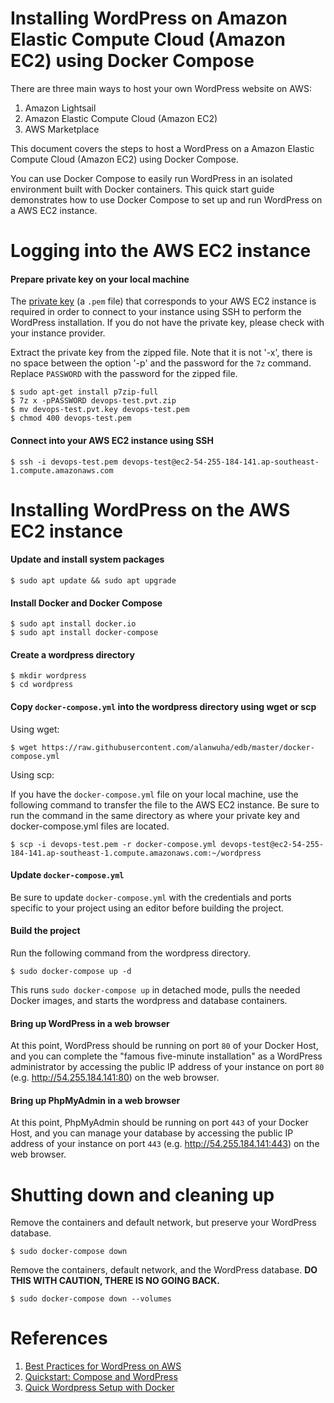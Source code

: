 # Installing WordPress on Amazon Elastic Compute Cloud (Amazon EC2) using Docker Compose

There are three main ways to host your own WordPress website on AWS:

1. Amazon Lightsail
1. Amazon Elastic Compute Cloud (Amazon EC2)
1. AWS Marketplace

This document covers the steps to host a WordPress on a Amazon Elastic Compute Cloud (Amazon EC2) using Docker Compose.

You can use Docker Compose to easily run WordPress in an isolated environment built with Docker containers. This quick start guide demonstrates how to use Docker Compose to set up and run WordPress on a AWS EC2 instance.

# Logging into the AWS EC2 instance

#### Prepare private key on your local machine

The [private key](https://docs.aws.amazon.com/AWSEC2/latest/UserGuide/ec2-key-pairs.html) (a `.pem` file) that corresponds to your AWS EC2 instance is required in order to connect to your instance using SSH to perform the WordPress installation. If you do not have the private key, please check with your instance provider.

Extract the private key from the zipped file.
Note that it is not '-x', there is no space between the option '-p' and the password for the `7z` command. Replace `PASSWORD` with the password for the zipped file.
```
$ sudo apt-get install p7zip-full
$ 7z x -pPASSWORD devops-test.pvt.zip
$ mv devops-test.pvt.key devops-test.pem
$ chmod 400 devops-test.pem
```

#### Connect into your AWS EC2 instance using SSH
```
$ ssh -i devops-test.pem devops-test@ec2-54-255-184-141.ap-southeast-1.compute.amazonaws.com
```

# Installing WordPress on the AWS EC2 instance

#### Update and install system packages
```
$ sudo apt update && sudo apt upgrade
```

#### Install Docker and Docker Compose
```
$ sudo apt install docker.io
$ sudo apt install docker-compose
```

#### Create a wordpress directory
```
$ mkdir wordpress
$ cd wordpress
```

#### Copy `docker-compose.yml` into the wordpress directory using wget or scp
Using wget:
```
$ wget https://raw.githubusercontent.com/alanwuha/edb/master/docker-compose.yml
```

Using scp:

If you have the `docker-compose.yml` file on your local machine, use the following command to transfer the file to the AWS EC2 instance. Be sure to run the command in the same directory as where your private key and docker-compose.yml files are located.
```
$ scp -i devops-test.pem -r docker-compose.yml devops-test@ec2-54-255-184-141.ap-southeast-1.compute.amazonaws.com:~/wordpress
```

#### Update `docker-compose.yml`
Be sure to update `docker-compose.yml` with the credentials and ports specific to your project using an editor before building the project.

#### Build the project
Run the following command from the wordpress directory.
```
$ sudo docker-compose up -d
```
This runs `sudo docker-compose up` in detached mode, pulls the needed Docker images, and starts the wordpress and database containers.

#### Bring up WordPress in a web browser

At this point, WordPress should be running on port `80` of your Docker Host, and you can complete the "famous five-minute installation" as a WordPress administrator by accessing the public IP address of your instance on port `80` (e.g. http://54.255.184.141:80) on the web browser.

#### Bring up PhpMyAdmin in a web browser

At this point, PhpMyAdmin should be running on port `443` of your Docker Host, and you can manage your database by accessing the public IP address of your instance on port `443` (e.g. http://54.255.184.141:443) on the web browser.

# Shutting down and cleaning up

Remove the containers and default network, but preserve your WordPress database.
```
$ sudo docker-compose down
```

Remove the containers, default network, and the WordPress database. __DO THIS WITH CAUTION, THERE IS NO GOING BACK.__
```
$ sudo docker-compose down --volumes
```

# References
1. [Best Practices for WordPress on AWS](https://d1.awsstatic.com/whitepapers/wordpress-best-practices-on-aws.pdf)
1. [Quickstart: Compose and WordPress](https://docs.docker.com/compose/wordpress/)
1. [Quick Wordpress Setup with Docker](https://www.youtube.com/watch?v=pYhLEV-sRpY)